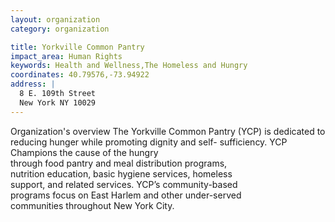 ```yaml
---
layout: organization
category: organization

title: Yorkville Common Pantry
impact_area: Human Rights
keywords: Health and Wellness,The Homeless and Hungry
coordinates: 40.79576,-73.94922
address: |
  8 E. 109th Street
  New York NY 10029
---
```

Organization's overview
The Yorkville Common Pantry (YCP) is dedicated to  
reducing hunger while promoting dignity and self- 
sufficiency. YCP Champions the cause of the hungry  
through food pantry and meal distribution programs,  
nutrition education, basic hygiene services, homeless  
support, and related services. YCP’s community-based  
programs focus on East Harlem and other under-served  
communities throughout New York City.